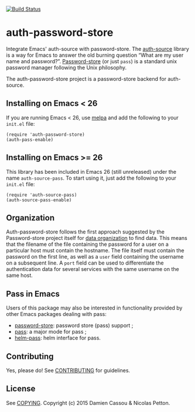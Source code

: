 [![Build Status](https://travis-ci.org/DamienCassou/auth-password-store.svg)](https://travis-ci.org/DamienCassou/auth-password-store)

# auth-password-store

Integrate Emacs' auth-source with password-store. The
[auth-source](https://www.gnu.org/software/emacs/manual/html_mono/auth.html)
library is a way for Emacs to answer the old burning question “What
are my user name and password?”.
[Password-store](http://www.passwordstore.org) (or just `pass`) is a
standard unix password manager following the Unix philosophy.

The auth-password-store project is a password-store backend for
auth-source.

## Installing on Emacs < 26

If you are running Emacs < 26, use [melpa](https://melpa.org) and add
the following to your `init.el` file:

    (require 'auth-password-store)
    (auth-pass-enable)

## Installing on Emacs >= 26

This library has been included in Emacs 26 (still unreleased) under
the name `auth-source-pass`. To start using it, just add the following
to your `init.el` file:

    (require 'auth-source-pass)
    (auth-source-pass-enable)

## Organization

Auth-password-store follows the first approach suggested by the
Password-store project itself for
[data organization](http://www.passwordstore.org/#organization) to
find data. This means that the filename of the file containing the
password for a user on a particular host must contain the hostname.
The file itself must contain the password on the first line, as well
as a `user` field containing the username on a subsequent line. A
`port` field can be used to differentiate the authentication data for
several services with the same username on the same host.


## Pass in Emacs

Users of this package may also be interested in functionality provided
by other Emacs packages dealing with pass:

- [password-store](https://git.zx2c4.com/password-store/tree/contrib/emacs/password-store.el): password store (pass) support ;
- [pass](https://github.com/NicolasPetton/pass): a major mode for
  pass ;
- [helm-pass](https://github.com/jabranham/helm-pass): helm interface for pass.

## Contributing

Yes, please do! See [CONTRIBUTING][] for guidelines.

## License

See [COPYING][]. Copyright (c) 2015 Damien Cassou & Nicolas Petton.


[CONTRIBUTING]: ./CONTRIBUTING.md
[COPYING]: ./COPYING
